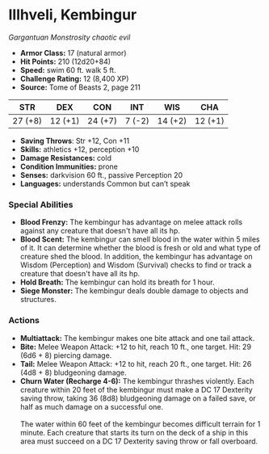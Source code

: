 # Illhveli, Kembingur

*Gargantuan* *Monstrosity* *chaotic evil*

- **Armor Class:** 17 (natural armor)
- **Hit Points:** 210 (12d20+84)
- **Speed:** swim 60 ft. walk 5 ft.
- **Challenge Rating:** 12 (8,400 XP)
- **Source:** Tome of Beasts 2, page 211

| STR | DEX | CON | INT | WIS | CHA |
| --- | --- | --- | --- | --- | --- |
| 27 (+8) | 12 (+1) | 24 (+7) | 7 (-2) | 14 (+2) | 12 (+1) |

- **Saving Throws**: Str +12, Con +11
- **Skills:** athletics +12, perception +10
- **Damage Resistances:** cold
- **Condition Immunities:** prone
- **Senses:** darkvision 60 ft., passive Perception 20
- **Languages:** understands Common but can’t speak

### Special Abilities

- **Blood Frenzy:** The kembingur has advantage on melee attack rolls against any creature that doesn't have all its hp.
- **Blood Scent:** The kembingur can smell blood in the water within 5 miles of it. It can determine whether the blood is fresh or old and what type of creature shed the blood. In addition, the kembingur has advantage on Wisdom (Perception) and Wisdom (Survival) checks to find or track a creature that doesn't have all its hp.
- **Hold Breath:** The kembingur can hold its breath for 1 hour.
- **Siege Monster:** The kembingur deals double damage to objects and structures.

### Actions

- **Multiattack:** The kembingur makes one bite attack and one tail attack.
- **Bite:** Melee Weapon Attack: +12 to hit, reach 10 ft., one target. Hit: 29 (6d6 + 8) piercing damage.
- **Tail:** Melee Weapon Attack: +12 to hit, reach 20 ft., one target. Hit: 26 (4d8 + 8) bludgeoning damage.
- **Churn Water (Recharge 4-6):** The kembingur thrashes violently. Each creature within 20 feet of the kembingur must make a DC 17 Dexterity saving throw, taking 36 (8d8) bludgeoning damage on a failed save, or half as much damage on a successful one.<br><br>The water within 60 feet of the kembingur becomes difficult terrain for 1 minute. Each creature that starts its turn on the deck of a ship in this area must succeed on a DC 17 Dexterity saving throw or fall overboard.


